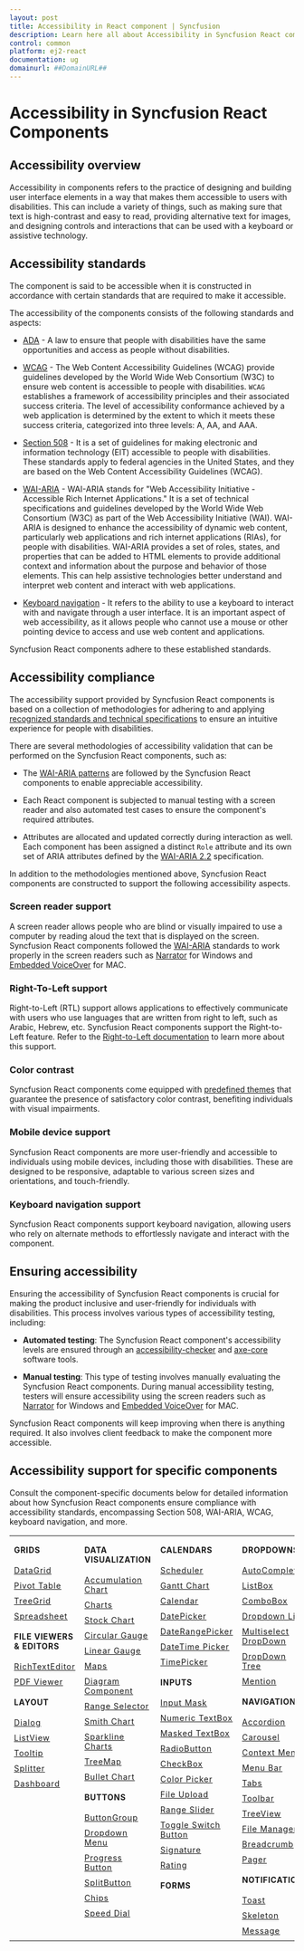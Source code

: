 ```yaml
---
layout: post
title: Accessibility in React component | Syncfusion
description: Learn here all about Accessibility in Syncfusion React component of Syncfusion Essential JS 2 and more.
control: common
platform: ej2-react
documentation: ug
domainurl: ##DomainURL##
---
```


# Accessibility in Syncfusion React Components

## Accessibility overview

Accessibility in components refers to the practice of designing and building user interface elements in a way that makes them accessible to users with disabilities. This can include a variety of things, such as making sure that text is high-contrast and easy to read, providing alternative text for images, and designing controls and interactions that can be used with a keyboard or assistive technology.

## Accessibility standards

The component is said to be accessible when it is constructed in accordance with certain standards that are required to make it accessible.

The accessibility of the components consists of the following standards and aspects:

* [ADA](https://www.ada.gov/) - A law to ensure that people with disabilities have the same opportunities and access as people without disabilities.

* [WCAG](https://www.w3.org/WAI/standards-guidelines/wcag/) - The Web Content Accessibility Guidelines (WCAG) provide guidelines developed by the World Wide Web Consortium (W3C) to ensure web content is accessible to people with disabilities. `WCAG` establishes a framework of accessibility principles and their associated success criteria. The level of accessibility conformance achieved by a web application is determined by the extent to which it meets these success criteria, categorized into three levels: A, AA, and AAA.

* [Section 508](https://www.section508.gov/) - It is a set of guidelines for making electronic and information technology (EIT) accessible to people with disabilities. These standards apply to federal agencies in the United States, and they are based on the Web Content Accessibility Guidelines (WCAG).

* [WAI-ARIA](https://www.w3.org/WAI/ARIA/) - WAI-ARIA stands for "Web Accessibility Initiative - Accessible Rich Internet Applications." It is a set of technical specifications and guidelines developed by the World Wide Web Consortium (W3C) as part of the Web Accessibility Initiative (WAI). WAI-ARIA is designed to enhance the accessibility of dynamic web content, particularly web applications and rich internet applications (RIAs), for people with disabilities. WAI-ARIA provides a set of roles, states, and properties that can be added to HTML elements to provide additional context and information about the purpose and behavior of those elements. This can help assistive technologies better understand and interpret web content and interact with web applications.

* [Keyboard navigation](https://www.w3.org/TR/WCAG22/#keyboard-accessible) - It refers to the ability to use a keyboard to interact with and navigate through a user interface. It is an important aspect of web accessibility, as it allows people who cannot use a mouse or other pointing device to access and use web content and applications.

Syncfusion React components adhere to these established standards.

## Accessibility compliance

The accessibility support provided by Syncfusion React components is based on a collection of methodologies for adhering to and applying [recognized standards and technical specifications](#accessibility-standards) to ensure an intuitive experience for people with disabilities.

There are several methodologies of accessibility validation that can be performed on the Syncfusion React components, such as:

* The [WAI-ARIA patterns](https://www.w3.org/WAI/ARIA/apg/patterns/) are followed by the Syncfusion React components to enable appreciable accessibility.

* Each React component is subjected to manual testing with a screen reader and also automated test cases to ensure the component's required attributes.

* Attributes are allocated and updated correctly during interaction as well. Each component has been assigned a distinct `Role` attribute and its own set of ARIA attributes defined by the [WAI-ARIA 2.2](https://www.w3.org/TR/WCAG22/) specification.

In addition to the methodologies mentioned above, Syncfusion React components are constructed to support the following accessibility aspects.

### Screen reader support

A screen reader allows people who are blind or visually impaired to use a computer by reading aloud the text that is displayed on the screen. Syncfusion React components followed the [WAI-ARIA](https://www.w3.org/WAI/ARIA/) standards to work properly in the screen readers such as [Narrator](https://support.microsoft.com/en-us/windows/complete-guide-to-narrator-e4397a0d-ef4f-b386-d8ae-c172f109bdb1) for Windows and [Embedded VoiceOver](https://support.apple.com/en-in/guide/voiceover/vo2706/mac) for MAC.

### Right-To-Left support

Right-to-Left (RTL) support allows applications to effectively communicate with users who use languages that are written from right to left, such as Arabic, Hebrew, etc. Syncfusion React components support the Right-to-Left feature. Refer to the [Right-to-Left documentation](https://ej2.syncfusion.com/react/documentation/common/right-to-left) to learn more about this support.

### Color contrast

Syncfusion React components come equipped with [predefined themes](https://ej2.syncfusion.com/react/documentation/appearance/theme) that guarantee the presence of satisfactory color contrast, benefiting individuals with visual impairments.

### Mobile device support

Syncfusion React components are more user-friendly and accessible to individuals using mobile devices, including those with disabilities. These are designed to be responsive, adaptable to various screen sizes and orientations, and touch-friendly.

### Keyboard navigation support

Syncfusion React components support keyboard navigation, allowing users who rely on alternate methods to effortlessly navigate and interact with the component.

## Ensuring accessibility

Ensuring the accessibility of Syncfusion React components is crucial for making the product inclusive and user-friendly for individuals with disabilities. This process involves various types of accessibility testing, including:

* **Automated testing**: The Syncfusion React component's accessibility levels are ensured through an [accessibility-checker](https://www.npmjs.com/package/accessibility-checker) and [axe-core](https://www.npmjs.com/package/axe-core) software tools.

* **Manual testing**: This type of testing involves manually evaluating the Syncfusion React components. During manual accessibility testing, testers will ensure accessibility using the screen readers such as [Narrator](https://support.microsoft.com/en-us/windows/complete-guide-to-narrator-e4397a0d-ef4f-b386-d8ae-c172f109bdb1) for Windows and [Embedded VoiceOver](https://support.apple.com/en-in/guide/voiceover/vo2706/mac) for MAC.

Syncfusion React components will keep improving when there is anything required. It also involves client feedback to make the component more accessible.

## Accessibility support for specific components

Consult the component-specific documents below for detailed information about how Syncfusion React components ensure compliance with accessibility standards, encompassing Section 508, WAI-ARIA, WCAG, keyboard navigation, and more.

<style>
# table
{
border:0 !important;
line-height: 2!important;
}

tr
{
border:0 !important;
}

td
{
border:0 !important;
vertical-align: top;
}

.controlanchorlink
{
text-decoration: none !important;
font-size: 14px !important;
text-align: left !important;
padding: 5px 0px;
letter-spacing: 1px;
}
.controlcategory
{
font-size: 14px !important;
text-align: left !important;
font-weight: bold !important;
letter-spacing: 0.7px;
}
}
</style>

<table id="table" style="border: 0px;">
<tbody>
<colgroup>
<col style="width: 25%">
<col style="width: 25%">
<col style="width: 25%">
<col style="width: 25%">
</colgroup>
</tbody>
<tr>
    <td>
        <div><p class="controlcategory">GRIDS</p></div>
        <div class="controlanchorlink"><a target="_self" href="https://ej2.syncfusion.com/react/documentation/grid/accessibility">DataGrid</a></div>
        <div class="controlanchorlink"><a target="_self" href="https://ej2.syncfusion.com/react/documentation/pivotview/accessibility">Pivot Table</a></div>
        <div class="controlanchorlink"><a target="_self" href="https://ej2.syncfusion.com/react/documentation/treegrid/accessibility">TreeGrid</a></div>
         <div class="controlanchorlink"><a target="_self" href="https://ej2.syncfusion.com/react/documentation/spreadsheet/accessibility">Spreadsheet</a></div>
        <div><p class="controlcategory">FILE VIEWERS & EDITORS</p></div>
        <div class="controlanchorlink"><a target="_self" href="https://ej2.syncfusion.com/react/documentation/rich-text-editor/accessibility">RichTextEditor</a></div>
        <div class="controlanchorlink"><a target="_self" href="https://ej2.syncfusion.com/react/documentation/pdfviewer/keyboard-accessibility">PDF Viewer</a></div>
        <div><p class="controlcategory">LAYOUT</p></div>
        <div class="controlanchorlink"><a target="_self" href="https://ej2.syncfusion.com/react/documentation/dialog/accessibility">Dialog</a></div>
        <div class="controlanchorlink"><a target="_self" href="https://ej2.syncfusion.com/react/documentation/listview/accessibility">ListView</a></div>
        <div class="controlanchorlink"><a target="_self" href="https://ej2.syncfusion.com/react/documentation/tooltip/accessibility">Tooltip</a></div>
        <div class="controlanchorlink"><a target="_self" href="https://ej2.syncfusion.com/react/documentation/splitter/accessibility">Splitter</a></div>
        <div class="controlanchorlink"><a target="_self" href="https://ej2.syncfusion.com/react/documentation/dashboard-layout/accessibility">Dashboard</a></div>
    </td>
    <td>
        <div><p class="controlcategory">DATA VISUALIZATION</p></div>
        <div class="controlanchorlink"><a target="_self" href="https://ej2.syncfusion.com/react/documentation/accumulation-chart/accessibility">Accumulation Chart</a></div>
        <div class="controlanchorlink"><a target="_self" href="https://ej2.syncfusion.com/react/documentation/chart/accessibility">Charts</a></div>
        <div class="controlanchorlink"><a target="_self" href="https://ej2.syncfusion.com/react/documentation/stock-chart/accessibility">Stock Chart</a></div>
        <div class="controlanchorlink"><a target="_self" href="https://ej2.syncfusion.com/react/documentation/circular-gauge/accessibility">Circular Gauge</a></div>
        <div class="controlanchorlink"><a target="_self" href="https://ej2.syncfusion.com/react/documentation/linear-gauge/accessibility">Linear Gauge</a></div>
        <div class="controlanchorlink"><a target="_self" href="https://ej2.syncfusion.com/react/documentation/maps/accessibility">Maps</a></div>
        <div class="controlanchorlink"><a target="_self" href="https://ej2.syncfusion.com/react/documentation/diagram/accessibility">Diagram Component</a></div>
        <div class="controlanchorlink"><a target="_self" href="https://ej2.syncfusion.com/react/documentation/range-navigator/accessibility">Range Selector</a></div>
        <div class="controlanchorlink"><a target="_self" href="https://ej2.syncfusion.com/react/documentation/smithchart/accessibility">Smith Chart</a></div>
        <div class="controlanchorlink"><a target="_self" href="https://ej2.syncfusion.com/react/documentation/sparkline/accessibility">Sparkline Charts</a></div>
        <div class="controlanchorlink"><a target="_self" href="https://ej2.syncfusion.com/react/documentation/treemap/accessibility">TreeMap</a></div>
        <div class="controlanchorlink"><a target="_self" href="https://ej2.syncfusion.com/react/documentation/bullet-chart/accessibility">Bullet Chart</a></div>
        <div><p class="controlcategory">BUTTONS</p></div>
        <div class="controlanchorlink"><a target="_self" href="https://ej2.syncfusion.com/react/documentation/button-group/accessibility">ButtonGroup</a></div>
        <div class="controlanchorlink"><a target="_self" href="https://ej2.syncfusion.com/react/documentation/drop-down-button/accessibility">Dropdown Menu</a></div>
        <div class="controlanchorlink"><a target="_self" href="https://ej2.syncfusion.com/react/documentation/progress-button/accessibility">Progress Button</a></div>
        <div class="controlanchorlink"><a target="_self" href="https://ej2.syncfusion.com/react/documentation/split-button/accessibility">SplitButton</a></div>
        <div class="controlanchorlink"><a target="_self" href="https://ej2.syncfusion.com/react/documentation/chips/accessibility">Chips</a></div>
        <div class="controlanchorlink"><a target="_self" href="https://ej2.syncfusion.com/react/documentation/speed-dial/accessibility">Speed Dial</a></div>
    </td>
    <td>
        <div><p class="controlcategory">CALENDARS</p></div>
        <div class="controlanchorlink"><a target="_self" href="https://ej2.syncfusion.com/react/documentation/schedule/accessibility">Scheduler</a></div>
        <div class="controlanchorlink"><a target="_self" href="https://ej2.syncfusion.com/react/documentation/gantt/accessibility">Gantt Chart</a></div>
        <div class="controlanchorlink"><a target="_self" href="https://ej2.syncfusion.com/react/documentation/calendar/accessibility">Calendar</a></div>
        <div class="controlanchorlink"><a target="_self" href="https://ej2.syncfusion.com/react/documentation/datepicker/accessibility">DatePicker</a></div>
        <div class="controlanchorlink"><a target="_self" href="https://ej2.syncfusion.com/react/documentation/daterangepicker/accessibility">DateRangePicker</a></div>
        <div class="controlanchorlink"><a target="_self" href="https://ej2.syncfusion.com/react/documentation/datetimepicker/accessibility">DateTime Picker</a></div>
        <div class="controlanchorlink"><a target="_self" href="https://ej2.syncfusion.com/react/documentation/timepicker/accessibility">TimePicker</a></div>
        <div><p class="controlcategory">INPUTS</p></div>
        <div class="controlanchorlink"><a target="_self" href="https://ej2.syncfusion.com/react/documentation/maskedtextbox/accessibility">Input Mask</a></div>
        <div class="controlanchorlink"><a target="_self" href="https://ej2.syncfusion.com/react/documentation/numerictextbox/accessibility">Numeric TextBox</a></div>
        <div class="controlanchorlink"><a target="_self" href="https://ej2.syncfusion.com/react/documentation/maskedtextbox/accessibility">Masked TextBox</a></div>
        <div class="controlanchorlink"><a target="_self" href="https://ej2.syncfusion.com/react/documentation/radio-button/accessibility">RadioButton</a></div>
        <div class="controlanchorlink"><a target="_self" href="https://ej2.syncfusion.com/react/documentation/check-box/accessibility">CheckBox</a></div>
        <div class="controlanchorlink"><a target="_self" href="https://ej2.syncfusion.com/react/documentation/color-picker/accessibility">Color Picker</a></div>
        <div class="controlanchorlink"><a target="_self" href="https://ej2.syncfusion.com/react/documentation/uploader/wai-aria-accessibility">File Upload</a></div>
        <div class="controlanchorlink"><a target="_self" href="https://ej2.syncfusion.com/react/documentation/range-slider/accessibility">Range Slider</a></div>
        <div class="controlanchorlink"><a target="_self" href="https://ej2.syncfusion.com/react/documentation/switch/accessibility">Toggle Switch Button</a></div>
        <div class="controlanchorlink"><a target="_self" href="https://ej2.syncfusion.com/react/documentation/signature/accessibility">Signature</a></div>
        <div class="controlanchorlink"><a target="_self" href="https://ej2.syncfusion.com/react/documentation/rating/accessibility">Rating</a></div>
        <div><p class="controlcategory">FORMS</p></div>
    </td>
    <td>
        <div><p class="controlcategory">DROPDOWNS</p></div>
        <div class="controlanchorlink"><a target="_self" href="https://ej2.syncfusion.com/react/documentation/auto-complete/accessibility">AutoComplete</a></div>
        <div class="controlanchorlink"><a target="_self" href="https://ej2.syncfusion.com/react/documentation/list-box/accessibility">ListBox</a></div>
        <div class="controlanchorlink"><a target="_self" href="https://ej2.syncfusion.com/react/documentation/combo-box/accessibility">ComboBox</a></div>
        <div class="controlanchorlink"><a target="_self" href="https://ej2.syncfusion.com/react/documentation/drop-down-list/accessibility">Dropdown List</a></div>
        <div class="controlanchorlink"><a target="_self" href="https://ej2.syncfusion.com/react/documentation/multi-select/accessibility">Multiselect DropDown</a></div>
        <div class="controlanchorlink"><a target="_self" href="https://ej2.syncfusion.com/react/documentation/drop-down-tree/accessibility">DropDown Tree</a></div>
        <div class="controlanchorlink"><a target="_self" href="https://ej2.syncfusion.com/react/documentation/mention/accessibility">Mention</a></div>
        <div><p class="controlcategory">NAVIGATION</p></div>
        <div class="controlanchorlink"><a target="_self" href="https://ej2.syncfusion.com/react/documentation/accordion/accessibility">Accordion</a></div>
        <div class="controlanchorlink"><a target="_self" href="https://ej2.syncfusion.com/react/documentation/carousel/accessibility">Carousel</a></div>
        <div class="controlanchorlink"><a target="_self" href="https://ej2.syncfusion.com/react/documentation/context-menu/accessibility">Context Menu</a></div>
        <div class="controlanchorlink"><a target="_self" href="https://ej2.syncfusion.com/react/documentation/menu/accessibility">Menu Bar</a></div>
        <div class="controlanchorlink"><a target="_self" href="https://ej2.syncfusion.com/react/documentation/tab/accessibility">Tabs</a></div>
        <div class="controlanchorlink"><a target="_self" href="https://ej2.syncfusion.com/react/documentation/toolbar/accessibility">Toolbar</a></div>
        <div class="controlanchorlink"><a target="_self" href="https://ej2.syncfusion.com/react/documentation/treeview/accessibility">TreeView</a></div>
        <div class="controlanchorlink"><a target="_self" href="https://ej2.syncfusion.com/react/documentation/file-manager/accessibility">File Manager</a></div>
        <div class="controlanchorlink"><a target="_self" href="https://ej2.syncfusion.com/react/documentation/breadcrumb/accessibility">Breadcrumb</a></div>
        <div class="controlanchorlink"><a target="_self" href="https://ej2.syncfusion.com/react/documentation/pager/accessibility">Pager</a></div>
        <div><p class="controlcategory">NOTIFICATION</p></div>
        <div class="controlanchorlink"><a target="_self" href="https://ej2.syncfusion.com/react/documentation/toast/accessibility">Toast</a></div>
        <div class="controlanchorlink"><a target="_self" href="https://ej2.syncfusion.com/react/documentation/skeleton/accessibility">Skeleton</a></div>
        <div class="controlanchorlink"><a target="_self" href="https://ej2.syncfusion.com/react/documentation/message/accessibility">Message</a></div>
    </td>
</tr>
</table>
